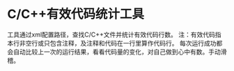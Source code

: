 # C/C++有效代码统计工具
工具通过xml配置路径，查找C/C++文件并统计有效代码行数。
注：有效代码指本行非空行或只包含注释，及注释和代码在一行里算作代码行。
每次运行成功都会自动比较上一次的运行结果，看看代码量的变化，对自己做到心中有数。手动滑稽。
